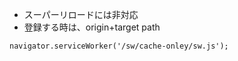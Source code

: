- スーパーリロードには非対応
- 登録する時は、origin+target path
```
navigator.serviceWorker('/sw/cache-onley/sw.js');
```
